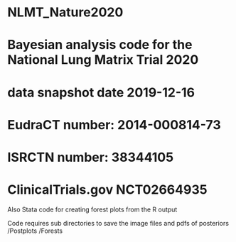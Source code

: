 # NLMT_Nature2020
 
# Bayesian analysis code for the National Lung Matrix Trial 2020 
# data snapshot date 2019-12-16 
# EudraCT number: 2014-000814-73 
# ISRCTN number: 38344105 
# ClinicalTrials.gov NCT02664935

Also Stata code for creating forest plots from the R output

Code requires sub directories to save the image files and pdfs of posteriors
/Postplots
/Forests
